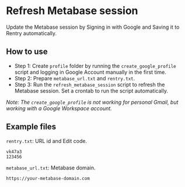 # Refresh Metabase session
Update the Metabase session by Signing in with Google and Saving it to Rentry automatically.

## How to use
- Step 1: Create `profile` folder by running the `create_google_profile` script and logging in Google Account manually in the first time.
- Step 2: Prepare `metabase_url.txt` and `rentry.txt`.
- Step 3: Run the `refresh_metabase_session` script to refresh the Metabase session. Set a crontab to run the script automatically.

*Note: The `create_google_profile` is not working for personal Gmail, but working with a Google Workspace account.*

## Example files
`rentry.txt`: URL id and Edit code.
```text
vk47a3
123456
```

`metabase_url.txt`: Metabase domain.
```text
https://your-metabase-domain.com
```